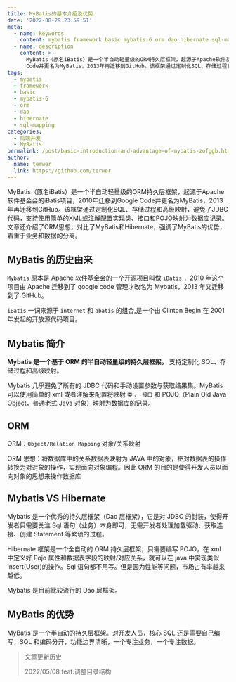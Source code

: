 ```yaml
---
title: MyBatis的基本介绍及优势
date: '2022-08-29 23:59:51'
meta:
  - name: keywords
    content: mybatis framework basic mybatis-6 orm dao hibernate sql-mapping
  - name: description
    content: >-
      MyBatis（原名iBatis）是一个半自动轻量级的ORM持久层框架，起源于Apache软件基金会的iBatis项目，2010年迁移到Google
      Code并更名为MyBatis，2013年再迁移到GitHub。该框架通过定制化SQL、存储过程和高级映射，避免了JDBC代码，支持使用简单的XML或注解配置实现类、接口和POJO映射为数据库记录。文章还介绍了ORM思想，对比了MyBatis和Hibernate，强调了MyBatis的优势，着重于业务和数据的分离。
tags:
  - mybatis
  - framework
  - basic
  - mybatis-6
  - orm
  - dao
  - hibernate
  - sql-mapping
categories:
  - 后端开发
  - MyBatis
permalink: /post/basic-introduction-and-advantage-of-mybatis-zofggb.html
author:
  name: terwer
  link: https://github.com/terwer
---
```

MyBatis（原名iBatis）是一个半自动轻量级的ORM持久层框架，起源于Apache软件基金会的iBatis项目，2010年迁移到Google Code并更名为MyBatis，2013年再迁移到GitHub。该框架通过定制化SQL、存储过程和高级映射，避免了JDBC代码，支持使用简单的XML或注解配置实现类、接口和POJO映射为数据库记录。文章还介绍了ORM思想，对比了MyBatis和Hibernate，强调了MyBatis的优势，着重于业务和数据的分离。

<!-- more -->




## MyBatis 的历史由来

`Mybatis` 原本是 Apache 软件基金会的一个开源项目叫做 `iBatis` ，2010 年这个项目由 Apache 迁移到了 google code 管理才改名为 Mybatis，2013 年又迁移到了 GitHub。

`iBatis` 一词来源于 `internet` 和 `abatis` 的组合,是一个由 Clinton Begin 在 2001 年发起的开放源代码项目。

## Mybatis 简介

<span style="font-weight: bold;" data-type="strong">Mybatis 是一个基于 ORM 的半自动轻量级的持久层框架。</span>  支持定制化 SQL、存储过程和高级映射。

Mybatis 几乎避免了所有的 JDBC 代码和手动设置参数与获取结果集。MyBatis 可以使用简单的 xml 或者注解来配置将映射 `类` 、 `接口` 和 POJO（Plain Old Java Object，普通老式 Java 对象）映射为数据库的记录。

## ORM

ORM：`Object/Relation Mapping` 对象/关系映射

ORM 思想：将数据库中的关系数据表映射为 JAVA 中的对象，把对数据表的操作转换为对对象的操作，实现面向对象编程。因此 ORM 的目的是使得开发人员以面向对象的思想来操作数据库

## Mybatis VS Hibernate

Mybatis 是一个优秀的持久层框架（Dao 层框架），它是对 JDBC 的封装，使得开发者只需要关注 Sql 语句（业务）本身即可，无需开发者处理加载驱动、获取连接、创建 Statement 等繁琐的过程。

Hibernate 框架是一个全自动的 ORM 持久层框架，只需要编写 POJO，在 xml 中定义好 Pojo 属性和数据表字段的映射/对应关系，就可以在 java 中实现类似 insert(User)的操作。Sql 语句都不用写。但是因为性能等问题，市场占有率越来越低。

Mybatis 是目前比较流行的 Dao 层框架。

## MyBatis 的优势

MyBatis 是一个半自动的持久层框架。对开发人员，核心 SQL 还是需要自己编写，SQL 和编码分开，功能边界清晰，一个专注业务，一个专注数据。

> 文章更新历史
>
> 2022/05/08 feat:调整目录结构
